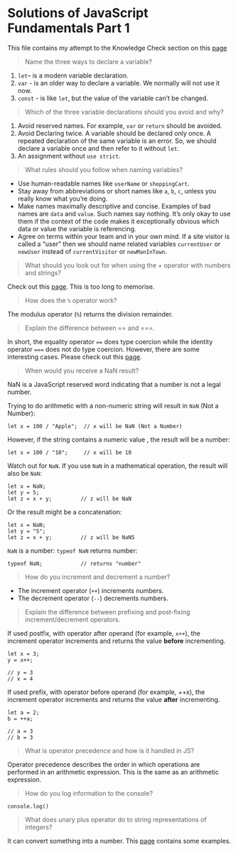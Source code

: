 # Solutions of JavaScript Fundamentals Part 1
This file contains my attempt to the Knowledge Check section on this [page](https://www.theodinproject.com/paths/foundations/courses/foundations/lessons/fundamentals-part-1#knowledge-check)

> Name the three ways to declare a variable?

1. `let`– is a modern variable declaration.
2. `var` - is an older way to declare a variable. We normally will not use it now.
3. `const` - is like `let`, but the value of the variable can’t be changed.

> Which of the three variable declarations should you avoid and why?

1. Avoid reserved names. For example, `var` or `return` should be avoided. 
2. Avoid Declaring twice. A variable should be declared only once. A repeated declaration of the same variable is an error. So, we should declare a variable once and then refer to it without `let`.
3. An assignment without `use strict`.

> What rules should you follow when naming variables?

* Use human-readable names like `userName` or `shoppingCart`.
* Stay away from abbreviations or short names like `a`, `b`, `c`, unless you really know what you’re doing.
* Make names maximally descriptive and concise. Examples of bad names are `data` and `value`. Such names say nothing. It’s only okay to use them if the context of the code makes it exceptionally obvious which data or value the variable is referencing.
* Agree on terms within your team and in your own mind. If a site visitor is called a “user” then we should name related variables `currentUser` or `newUser` instead of `currentVisitor` or `newManInTown`.

> What should you look out for when using the + operator with numbers and strings?

Check out this [page](https://www.w3schools.com/js/js_numbers.asp). This is too long to memorise.

> How does the `%` operator work?

The modulus operator (`%`) returns the division remainder.

> Explain the difference between == and ===.

In short, the equality operator `==` does type coercion while the identity operator `===` does not do type coercion. However, there are some interesting cases. Please check out this [page](https://stackoverflow.com/questions/359494/which-equals-operator-vs-should-be-used-in-javascript-comparisons/38856418#38856418).

> When would you receive a NaN result?

NaN is a JavaScript reserved word indicating that a number is not a legal number.

Trying to do arithmetic with a non-numeric string will result in `NaN` (Not a Number):
```
let x = 100 / "Apple";  // x will be NaN (Not a Number)
```
However, if the string contains a numeric value , the result will be a number:
```
let x = 100 / "10";     // x will be 10
```
Watch out for `NaN`. If you use `NaN` in a mathematical operation, the result will also be `NaN`:
```
let x = NaN;
let y = 5;
let z = x + y;         // z will be NaN
```
Or the result might be a concatenation:
```
let x = NaN;
let y = "5";
let z = x + y;         // z will be NaN5
```
`NaN` is a number: `typeof NaN` returns number:
```
typeof NaN;            // returns "number"
```
> How do you increment and decrement a number?

* The increment operator (`++`) increments numbers.
* The decrement operator (`--`) decrements numbers.

> Explain the difference between prefixing and post-fixing increment/decrement operators.

If used postfix, with operator after operand (for example, `x++`), the increment operator increments and returns the value **before** incrementing.
```
let x = 3;
y = x++;

// y = 3
// x = 4
```
If used prefix, with operator before operand (for example, ++x), the increment operator increments and returns the value **after** incrementing.
```
let a = 2;
b = ++a;

// a = 3
// b = 3
```

> What is operator precedence and how is it handled in JS?

Operator precedence describes the order in which operations are performed in an arithmetic expression. This is the same as an arithmetic expression.

> How do you log information to the console?

`console.log()`

> What does unary plus operator do to string representations of integers?

It can convert something into a number. This [page](https://developer.mozilla.org/en-US/docs/Web/JavaScript/Reference/Operators/Unary_plus) contains some examples.

